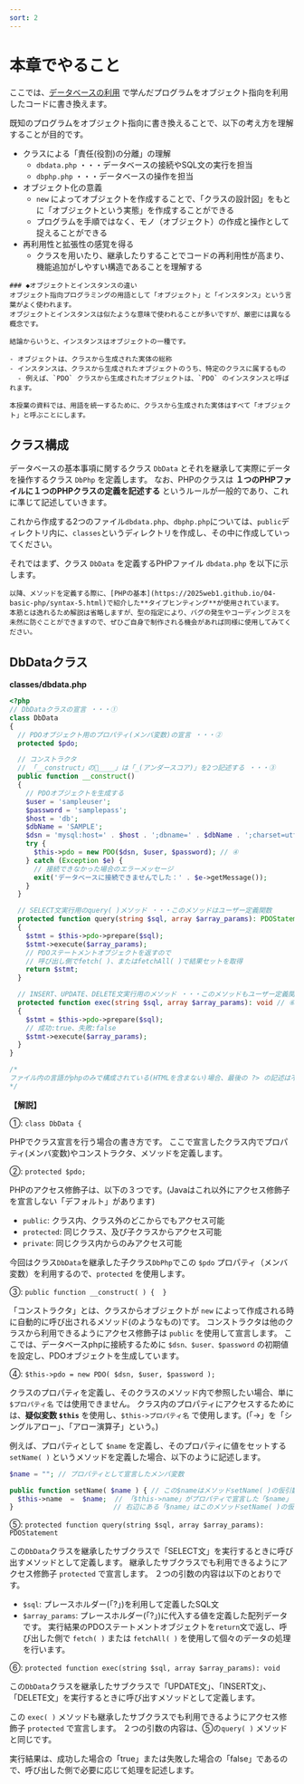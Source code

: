 ```yaml
---
sort: 2
---
```


# 本章でやること

ここでは、[データベースの利用](https://2025web1.github.io/07-database/) で学んだプログラムをオブジェクト指向を利用したコードに書き換えます。

既知のプログラムをオブジェクト指向に書き換えることで、以下の考え方を理解することが目的です。

- クラスによる「責任(役割)の分離」の理解
  - `dbdata.php` ・・・データベースの接続やSQL文の実行を担当
  - `dbphp.php` ・・・データベースの操作を担当
- オブジェクト化の意義
  - `new` によってオブジェクトを作成することで、「クラスの設計図」をもとに「オブジェクトという実態」を作成することができる
  - プログラムを手順ではなく、モノ（オブジェクト）の作成と操作として捉えることができる
- 再利用性と拡張性の感覚を得る
  - クラスを用いたり、継承したりすることでコードの再利用性が高まり、機能追加がしやすい構造であることを理解する

```tip
### ◆オブジェクトとインスタンスの違い
オブジェクト指向プログラミングの用語として「オブジェクト」と「インスタンス」という言葉がよく使われます。
オブジェクトとインスタンスは似たような意味で使われることが多いですが、厳密には異なる概念です。

結論からいうと、インスタンスはオブジェクトの一種です。

- オブジェクトは、クラスから生成された実体の総称
- インスタンスは、クラスから生成されたオブジェクトのうち、特定のクラスに属するもの
  - 例えば、`PDO` クラスから生成されたオブジェクトは、`PDO` のインスタンスと呼ばれます。

本授業の資料では、用語を統一するために、クラスから生成された実体はすべて「オブジェクト」と呼ぶことにします。
```
  
## クラス構成

データベースの基本事項に関するクラス `DbData` とそれを継承して実際にデータを操作するクラス `DbPhp` を定義します。
なお、PHPのクラスは **１つのPHPファイルに１つのPHPクラスの定義を記述する** というルールが一般的であり、これに準じて記述していきます。

これから作成する2つのファイル`dbdata.php`、`dbphp.php`については、`public`ディレクトリ内に、`classes`というディレクトリを作成し、その中に作成していってください。

それではまず、クラス `DbData` を定義するPHPファイル `dbdata.php` を以下に示します。

```tip
以降、メソッドを定義する際に、[PHPの基本](https://2025web1.github.io/04-basic-php/syntax-5.html)で紹介した**タイプヒンティング**が使用されています。
本筋とは逸れるため解説は省略しますが、型の指定により、バグの発生やコーディングミスを未然に防ぐことができますので、ぜひご自身で制作される機会があれば同様に使用してみてください。
```

## DbDataクラス

**classes/dbdata.php**

```php
<?php
// DbDataクラスの宣言 ・・・①
class DbData
{
  // PDOオブジェクト用のプロパティ(メンバ変数)の宣言 ・・・②
  protected $pdo;

  // コンストラクタ
  // 「__construct」の「̲̲__」は「_(アンダースコア)」を2つ記述する ・・・③
  public function __construct()
  {
    // PDOオブジェクトを生成する
    $user = 'sampleuser';
    $password = 'samplepass';
    $host = 'db';
    $dbName = 'SAMPLE';
    $dsn = 'mysql:host=' . $host . ';dbname=' . $dbName . ';charset=utf8';
    try {
      $this->pdo = new PDO($dsn, $user, $password); // ④
    } catch (Exception $e) {
      // 接続できなかった場合のエラーメッセージ
      exit('データベースに接続できませんでした：' . $e->getMessage());
    }
  }

  // SELECT文実行用のquery( )メソッド ・・・このメソッドはユーザー定義関数
  protected function query(string $sql, array $array_params): PDOStatement // ⑤
  {
    $stmt = $this->pdo->prepare($sql);
    $stmt->execute($array_params);
    // PDOステートメントオブジェクトを返すので
    // 呼び出し側でfetch( )、またはfetchAll( )で結果セットを取得
    return $stmt;
  }

  // INSERT、UPDATE、DELETE文実行用のメソッド ・・・このメソッドもユーザー定義関数
  protected function exec(string $sql, array $array_params): void // ⑥
  {
    $stmt = $this->pdo->prepare($sql);
    // 成功:true、失敗:false
    $stmt->execute($array_params);
  }
}

/*
ファイル内の言語がphpのみで構成されている(HTMLを含まない)場合、最後の ?> の記述は不要です。
*/
```

**【解説】**

①: `class DbData {`

PHPでクラス宣言を行う場合の書き方です。
ここで宣言したクラス内でプロパティ(メンバ変数)やコンストラクタ、メソッドを定義します。

②: `protected $pdo;`

PHPのアクセス修飾子は、以下の３つです。(Javaはこれ以外にアクセス修飾子を宣言しない「デフォルト」があります)

- `public`: クラス内、クラス外のどこからでもアクセス可能
- `protected`: 同じクラス、及び子クラスからアクセス可能
- `private`: 同じクラス内からのみアクセス可能

今回はクラス`DbData`を継承した子クラス`DbPhp`でこの `$pdo` プロパティ（メンバ変数）を利用するので、`protected` を使用します。

③: `public function __construct( ) {  }`

「コンストラクタ」とは、クラスからオブジェクトが `new` によって作成される時に自動的に呼び出されるメソッド(のようなもの)です。
コンストラクタは他のクラスから利用できるようにアクセス修飾子は `public` を使用して宣言します。
ここでは、データベースphpに接続するために `$dsn、$user、$password` の初期値を設定し、PDOオブジェクトを生成しています。

④: `$this->pdo = new PDO( $dsn, $user, $password );`

クラスのプロパティを定義し、そのクラスのメソッド内で参照したい場合、単に `$プロパティ名` では使用できません。
クラス内のプロパティにアクセスするためには、**疑似変数 `$this`** を使用し、`$this->プロパティ名` で使用します。(「->」を「シングルアロー」、「アロー演算子」という。)

例えば、プロパティとして `$name` を定義し、そのプロパティに値をセットする `setName( )` というメソッドを定義した場合、以下のように記述します。

```php
$name = ""; // プロパティとして宣言したメンバ変数

public function setName( $name ) { // この$nameはメソッドsetName( )の仮引数
  $this->name  =  $name;  // 「$this->name」がプロパティで宣言した「$name」 
} 　                      // 右辺にある「$name」はこのメソッドsetName( )の仮引数
```

⑤: `protected function query(string $sql, array $array_params): PDOStatement`

この`DbData`クラスを継承したサブクラスで「SELECT文」を実行するときに呼び出すメソッドとして定義します。
継承したサブクラスでも利用できるようにアクセス修飾子 `protected` で宣言します。
２つの引数の内容は以下のとおりです。

- `$sql`: プレースホルダー(「?」)を利用して定義したSQL文
- `$array_params`: プレースホルダー(「?」)に代入する値を定義した配列データです。
実行結果のPDOステートメントオブジェクトを`return`文で返し、呼び出した側で `fetch( )` または `fetchAll( )` を使用して個々のデータの処理を行います。

⑥: `protected function exec(string $sql, array $array_params): void`

この`DbData`クラスを継承したサブクラスで「UPDATE文」、「INSERT文」、「DELETE文」を実行するときに呼び出すメソッドとして定義します。

この `exec( )` メソッドも継承したサブクラスでも利用できるようにアクセス修飾子 `protected` で宣言します。
２つの引数の内容は、⑤の`query( )` メソッドと同じです。

実行結果は、成功した場合の「true」または失敗した場合の「false」であるので、呼び出した側で必要に応じて処理を記述します。
